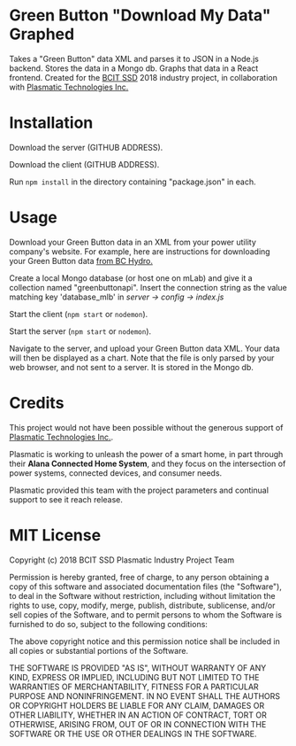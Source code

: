 # Green Button "Download My Data" Graphed

Takes a "Green Button" data XML and parses it to JSON in a Node.js backend. Stores the data in a Mongo db. Graphs that data in a React frontend.
Created for the [BCIT SSD](https://www.bcit.ca/study/programs/699ccertt) 2018 industry project, in collaboration with [Plasmatic Technologies Inc.](https://www.plasmatic.ai/)

# Installation

Download the server (GITHUB ADDRESS).

Download the client (GITHUB ADDRESS).

Run `npm install` in the directory containing "package.json" in each.

# Usage

Download your Green Button data in an XML from your power utility company's website.
For example, here are instructions for downloading your Green Button data [from BC Hydro.](https://www.bchydro.com/search.html?q=Where+can+I+get+my+billing+and+electricity+use+history%3F&qid=1348&ir_type=3)

Create a local Mongo database (or host one on mLab) and give it a collection named "greenbuttonapi".
Insert the connection string as the value matching key 'database_mlb' in *server -> config -> index.js*

Start the client (`npm start` or `nodemon`).

Start the server (`npm start` or `nodemon`).

Navigate to the server, and upload your Green Button data XML. Your data will then be displayed as a chart. Note that the file is only parsed by your web browser, and not sent to a server. It is stored in the Mongo db.

# Credits

This project would not have been possible without the generous support of [Plasmatic Technologies Inc.](https://www.plasmatic.ai/).

Plasmatic is working to unleash the power of a smart home, in part through their **Alana Connected Home System**, and they focus on the intersection of power systems, connected devices, and consumer needs.

Plasmatic provided this team with the project parameters and continual support to see it reach release.

# MIT License

Copyright (c) 2018 BCIT SSD Plasmatic Industry Project Team

Permission is hereby granted, free of charge, to any person obtaining a copy
of this software and associated documentation files (the "Software"), to deal
in the Software without restriction, including without limitation the rights
to use, copy, modify, merge, publish, distribute, sublicense, and/or sell
copies of the Software, and to permit persons to whom the Software is
furnished to do so, subject to the following conditions:

The above copyright notice and this permission notice shall be included in all
copies or substantial portions of the Software.

THE SOFTWARE IS PROVIDED "AS IS", WITHOUT WARRANTY OF ANY KIND, EXPRESS OR
IMPLIED, INCLUDING BUT NOT LIMITED TO THE WARRANTIES OF MERCHANTABILITY,
FITNESS FOR A PARTICULAR PURPOSE AND NONINFRINGEMENT. IN NO EVENT SHALL THE
AUTHORS OR COPYRIGHT HOLDERS BE LIABLE FOR ANY CLAIM, DAMAGES OR OTHER
LIABILITY, WHETHER IN AN ACTION OF CONTRACT, TORT OR OTHERWISE, ARISING FROM,
OUT OF OR IN CONNECTION WITH THE SOFTWARE OR THE USE OR OTHER DEALINGS IN THE
SOFTWARE.